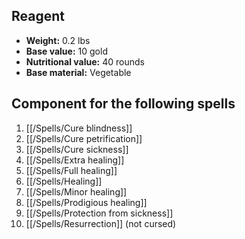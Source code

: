 ## Reagent

- **Weight:** 0.2 lbs
- **Base value:** 10 gold
- **Nutritional value:** 40 rounds
- **Base material:** Vegetable

## Component for the following spells

1. [[/Spells/Cure blindness]]
2. [[/Spells/Cure petrification]]
3. [[/Spells/Cure sickness]]
4. [[/Spells/Extra healing]]
5. [[/Spells/Full healing]]
6. [[/Spells/Healing]]
7. [[/Spells/Minor healing]]
8. [[/Spells/Prodigious healing]]
9. [[/Spells/Protection from sickness]]
10. [[/Spells/Resurrection]] (not cursed)

